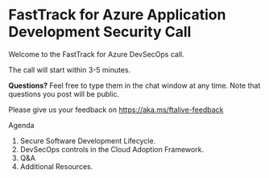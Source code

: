 # FastTrack for Azure Application Development Security Call

Welcome to the FastTrack for Azure DevSecOps call.

The call will start within 3-5 minutes.

**Questions?** Feel free to type them in the chat window at any time. Note that questions you post will be public.

Please give us your feedback on https://aka.ms/ftalive-feedback

Agenda

1. Secure Software Development Lifecycle.
2. DevSecOps controls in the Cloud Adoption Framework.
3. Q&A
4. Additional Resources.
